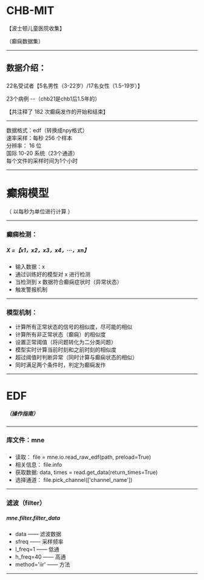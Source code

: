 # CHB-MIT

【波士顿儿童医院收集】   

（癫痫数据集）

---
## 数据介绍：
###


22名受试者【5名男性（3-22岁）/17名女性（1.5-19岁）】 

23个病例  --（chb21是chb1后1.5年的）   

【共注释了 182 次癫痫发作的开始和结束】   

---
数据格式：edf（转换成npy格式）   
速率采样：每秒 256 个样本   
分辨率： 16 位   
国际 10-20 系统（23个通道）   
每个文件的采样时间为1个小时

---
# 癫痫模型
（ 以每秒为单位进行计算 ）

---
### 癫痫检测：
##### X =【x1，x2，x3，x4，···，xn】
- 输入数据：x   
- 通过训练好的模型对 x 进行检测
- 当检测到 x 数据符合癫痫症状时（异常状态）
- 触发警报机制

---
### 模型机制：

- 计算所有正常状态的信号的相似度，尽可能的相似
- 计算所有非正常状态（癫痫）的相似度
- 设置正常阈值（将问题转化为二分类问题）
- 模型实时计算当前时刻和之前时刻的相似度
- 超过阈值时判断异常（同时计算与癫痫状态的相似）
- 同时满足两个条件时，判定为癫痫发作

---

# EDF
##### （操作指南）

---

### 库文件：mne
###
- 读取：     file = mne.io.read_raw_edf(path, preload=True)   
- 相关信息：  file.info   
- 获取数据:   data, times = read.get_data(return_times=True)   
- 选择通道：  file.pick_channel(['channel_name'])
---
### 滤波（filter）
##### _mne.filter.filter_data_
-   data —— 滤波数据   
-   sfreq —— 采样频率   
-   l_freq=1 —— 低通
-   h_freq=40 —— 高通
-   method='iir' —— 方法

---
